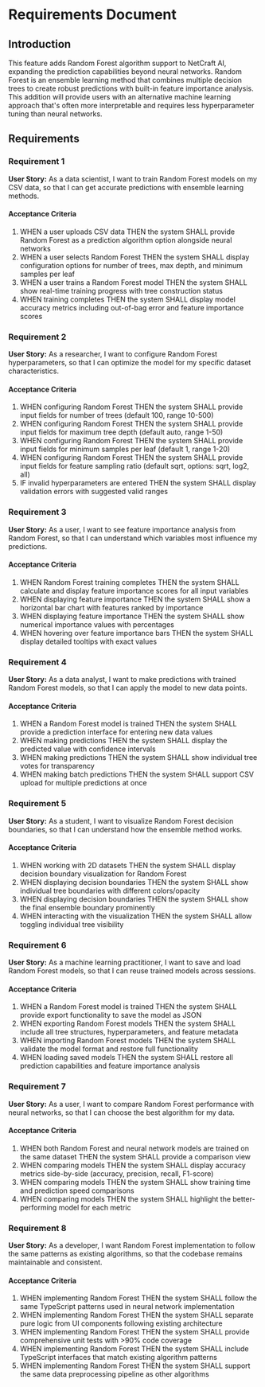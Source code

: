 # Requirements Document

## Introduction

This feature adds Random Forest algorithm support to NetCraft AI, expanding the prediction capabilities beyond neural networks. Random Forest is an ensemble learning method that combines multiple decision trees to create robust predictions with built-in feature importance analysis. This addition will provide users with an alternative machine learning approach that's often more interpretable and requires less hyperparameter tuning than neural networks.

## Requirements

### Requirement 1

**User Story:** As a data scientist, I want to train Random Forest models on my CSV data, so that I can get accurate predictions with ensemble learning methods.

#### Acceptance Criteria

1. WHEN a user uploads CSV data THEN the system SHALL provide Random Forest as a prediction algorithm option alongside neural networks
2. WHEN a user selects Random Forest THEN the system SHALL display configuration options for number of trees, max depth, and minimum samples per leaf
3. WHEN a user trains a Random Forest model THEN the system SHALL show real-time training progress with tree construction status
4. WHEN training completes THEN the system SHALL display model accuracy metrics including out-of-bag error and feature importance scores

### Requirement 2

**User Story:** As a researcher, I want to configure Random Forest hyperparameters, so that I can optimize the model for my specific dataset characteristics.

#### Acceptance Criteria

1. WHEN configuring Random Forest THEN the system SHALL provide input fields for number of trees (default 100, range 10-500)
2. WHEN configuring Random Forest THEN the system SHALL provide input fields for maximum tree depth (default auto, range 1-50)
3. WHEN configuring Random Forest THEN the system SHALL provide input fields for minimum samples per leaf (default 1, range 1-20)
4. WHEN configuring Random Forest THEN the system SHALL provide input fields for feature sampling ratio (default sqrt, options: sqrt, log2, all)
5. IF invalid hyperparameters are entered THEN the system SHALL display validation errors with suggested valid ranges

### Requirement 3

**User Story:** As a user, I want to see feature importance analysis from Random Forest, so that I can understand which variables most influence my predictions.

#### Acceptance Criteria

1. WHEN Random Forest training completes THEN the system SHALL calculate and display feature importance scores for all input variables
2. WHEN displaying feature importance THEN the system SHALL show a horizontal bar chart with features ranked by importance
3. WHEN displaying feature importance THEN the system SHALL show numerical importance values with percentages
4. WHEN hovering over feature importance bars THEN the system SHALL display detailed tooltips with exact values

### Requirement 4

**User Story:** As a data analyst, I want to make predictions with trained Random Forest models, so that I can apply the model to new data points.

#### Acceptance Criteria

1. WHEN a Random Forest model is trained THEN the system SHALL provide a prediction interface for entering new data values
2. WHEN making predictions THEN the system SHALL display the predicted value with confidence intervals
3. WHEN making predictions THEN the system SHALL show individual tree votes for transparency
4. WHEN making batch predictions THEN the system SHALL support CSV upload for multiple predictions at once

### Requirement 5

**User Story:** As a student, I want to visualize Random Forest decision boundaries, so that I can understand how the ensemble method works.

#### Acceptance Criteria

1. WHEN working with 2D datasets THEN the system SHALL display decision boundary visualization for Random Forest
2. WHEN displaying decision boundaries THEN the system SHALL show individual tree boundaries with different colors/opacity
3. WHEN displaying decision boundaries THEN the system SHALL show the final ensemble boundary prominently
4. WHEN interacting with the visualization THEN the system SHALL allow toggling individual tree visibility

### Requirement 6

**User Story:** As a machine learning practitioner, I want to save and load Random Forest models, so that I can reuse trained models across sessions.

#### Acceptance Criteria

1. WHEN a Random Forest model is trained THEN the system SHALL provide export functionality to save the model as JSON
2. WHEN exporting Random Forest models THEN the system SHALL include all tree structures, hyperparameters, and feature metadata
3. WHEN importing Random Forest models THEN the system SHALL validate the model format and restore full functionality
4. WHEN loading saved models THEN the system SHALL restore all prediction capabilities and feature importance analysis

### Requirement 7

**User Story:** As a user, I want to compare Random Forest performance with neural networks, so that I can choose the best algorithm for my data.

#### Acceptance Criteria

1. WHEN both Random Forest and neural network models are trained on the same dataset THEN the system SHALL provide a comparison view
2. WHEN comparing models THEN the system SHALL display accuracy metrics side-by-side (accuracy, precision, recall, F1-score)
3. WHEN comparing models THEN the system SHALL show training time and prediction speed comparisons
4. WHEN comparing models THEN the system SHALL highlight the better-performing model for each metric

### Requirement 8

**User Story:** As a developer, I want Random Forest implementation to follow the same patterns as existing algorithms, so that the codebase remains maintainable and consistent.

#### Acceptance Criteria

1. WHEN implementing Random Forest THEN the system SHALL follow the same TypeScript patterns used in neural network implementation
2. WHEN implementing Random Forest THEN the system SHALL separate pure logic from UI components following existing architecture
3. WHEN implementing Random Forest THEN the system SHALL provide comprehensive unit tests with >90% code coverage
4. WHEN implementing Random Forest THEN the system SHALL include TypeScript interfaces that match existing algorithm patterns
5. WHEN implementing Random Forest THEN the system SHALL support the same data preprocessing pipeline as other algorithms